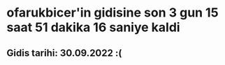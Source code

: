 # ofarukbicer'in gidisine son 3 gun 15 saat 51 dakika 16 saniye kaldi

## Gidis tarihi: 30.09.2022 :(